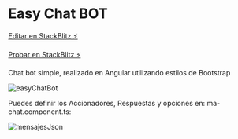 # Easy Chat BOT

[Editar en StackBlitz ⚡️](https://stackblitz.com/edit/easychatbot?file=src/app/pages/p-chat/p-chat.component.ts)

[Probar en StackBlitz ⚡️](easychatbot.stackblitz.io)

Chat bot simple, realizado en Angular utilizando estilos de Bootstrap

![easyChatBot](https://user-images.githubusercontent.com/44885834/150618499-31089173-9d8e-433e-b47a-3c2803cf8708.png)



Puedes definir los Accionadores, Respuestas y opciones en: ma-chat.component.ts:

![mensajesJson](https://user-images.githubusercontent.com/44885834/150618746-992a04a6-d9f7-4d38-ac3f-7cf853ede801.png)
